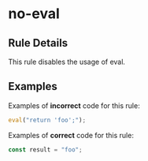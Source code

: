 # no-eval

## Rule Details

This rule disables the usage of eval.

## Examples

Examples of **incorrect** code for this rule:

```js
eval("return 'foo';");
```

Examples of **correct** code for this rule:

```js
const result = "foo";
```

